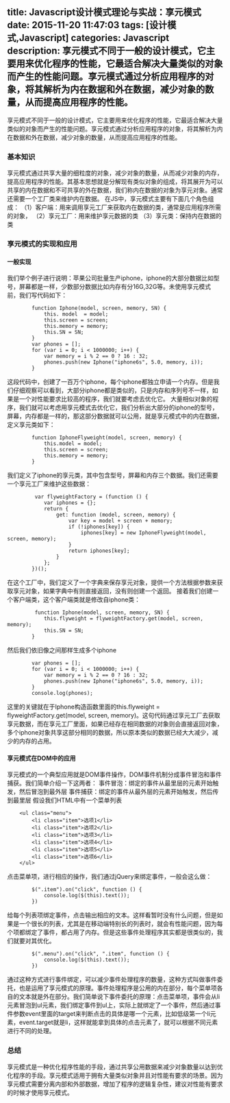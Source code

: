 title: Javascript设计模式理论与实战：享元模式
date: 2015-11-20 11:47:03
tags: [设计模式,Javascript]
categories: Javascript
description: 享元模式不同于一般的设计模式，它主要用来优化程序的性能，它最适合解决大量类似的对象而产生的性能问题。享元模式通过分析应用程序的对象，将其解析为内在数据和外在数据，减少对象的数量，从而提高应用程序的性能。
---
享元模式不同于一般的设计模式，它主要用来优化程序的性能，它最适合解决大量类似的对象而产生的性能问题。享元模式通过分析应用程序的对象，将其解析为内在数据和外在数据，减少对象的数量，从而提高应用程序的性能。

### 基本知识
享元模式通过共享大量的细粒度的对象，减少对象的数量，从而减少对象的内存，提高应用程序的性能。其基本思想就是分解现有类似对象的组成，将其展开为可以共享的内在数据和不可共享的外在数据，我们称内在数据的对象为享元对象。通常还需要一个工厂类来维护内在数据。
在JS中，享元模式主要有下面几个角色组成：
（1）客户端：用来调用享元工厂来获取内在数据的类，通常是应用程序所需的对象，
（2）享元工厂：用来维护享元数据的类
（3）享元类：保持内在数据的类

### 享元模式的实现和应用
#### 一般实现
我们举个例子进行说明：苹果公司批量生产iphone，iphone的大部分数据比如型号，屏幕都是一样，少数部分数据比如内存有分16G,32G等。未使用享元模式前，我们写代码如下：
```
        function Iphone(model, screen, memory, SN) {
            this. model  = model;
            this.screen = screen;
            this.memory = memory;
            this.SN = SN;
        }
        var phones = [];
        for (var i = 0; i < 1000000; i++) {
            var memory = i % 2 == 0 ? 16 : 32;
            phones.push(new Iphone("iphone6s", 5.0, memory, i));
        }  
```
这段代码中，创建了一百万个iphone，每个iphone都独立申请一个内存。但是我们仔细观察可以看到，大部分iphone都是类似的，只是内存和序列号不一样，如果是一个对性能要求比较高的程序，我们就要考虑去优化它。
大量相似对象的程序，我们就可以考虑用享元模式去优化它，我们分析出大部分的iphone的型号，屏幕，内存都是一样的，那这部分数据就可以公用，就是享元模式中的内在数据，定义享元类如下：
```
        function IphoneFlyweight(model, screen, memory) {
            this.model = model;
            this.screen = screen;
            this.memory = memory;
        }  
```
我们定义了iphone的享元类，其中包含型号，屏幕和内存三个数据。我们还需要一个享元工厂来维护这些数据：
```
         var flyweightFactory = (function () {
            var iphones = {};
            return {
                get: function (model, screen, memory) {
                    var key = model + screen + memory;
                    if (!iphones[key]) {
                        iphones[key] = new IphoneFlyweight(model, screen, memory);
                    }
                    return iphones[key];
                }
            };
        })();  
```
在这个工厂中，我们定义了一个字典来保存享元对象，提供一个方法根据参数来获取享元对象，如果字典中有则直接返回，没有则创建一个返回。
接着我们创建一个客户端类，这个客户端类就是修改自iphone类：
```
         function Iphone(model, screen, memory, SN) {
            this.flyweight = flyweightFactory.get(model, screen, memory);
            this.SN = SN;
        }  
```
然后我们依旧像之间那样生成多个iphone
```
        var phones = [];
        for (var i = 0; i < 1000000; i++) {
            var memory = i % 2 == 0 ? 16 : 32;
            phones.push(new Iphone("iphone6s", 5.0, memory, i));
        }
        console.log(phones); 
```
这里的关键就在于Iphone构造函数里面的this.flyweight = flyweightFactory.get(model, screen, memory)。这句代码通过享元工厂去获取享元数据，而在享元工厂里面，如果已经存在相同数据的对象则会直接返回对象，多个iphone对象共享这部分相同的数据，所以原本类似的数据已经大大减少，减少的内存的占用。

#### 享元模式在DOM中的应用
享元模式的一个典型应用就是DOM事件操作，DOM事件机制分成事件冒泡和事件捕获。我们简单介绍一下这两者：
事件冒泡：绑定的事件从最里层的元素开始触发，然后冒泡到最外层
事件捕获：绑定的事件从最外层的元素开始触发，然后传到最里层
假设我们HTML中有一个菜单列表
```
    <ul class="menu">
        <li class="item">选项1</li>
        <li class="item">选项2</li>
        <li class="item">选项3</li>
        <li class="item">选项4</li>
        <li class="item">选项5</li>
        <li class="item">选项6</li>
    </ul>  
```
点击菜单项，进行相应的操作，我们通过jQuery来绑定事件，一般会这么做：
```
        $(".item").on("click", function () {
            console.log($(this).text());
        })  
```
给每个列表项绑定事件，点击输出相应的文本。这样看暂时没有什么问题，但是如果是一个很长的列表，尤其是在移动端特别长的列表时，就会有性能问题，因为每个项都绑定了事件，都占用了内存。但是这些事件处理程序其实都是很类似的，我们就要对其优化。
```
        $(".menu").on("click", ".item", function () {
            console.log($(this).text());
        })  
```
通过这种方式进行事件绑定，可以减少事件处理程序的数量，这种方式叫做事件委托，也是运用了享元模式的原理。事件处理程序是公用的内在部分，每个菜单项各自的文本就是外在部分。我们简单说下事件委托的原理：点击菜单项，事件会从li元素冒泡到ul元素，我们绑定事件到ul上，实际上就绑定了一个事件，然后通过事件参数event里面的target来判断点击的具体是哪一个元素，比如低级第一个li元素，event.target就是li，这样就能拿到具体的点击元素了，就可以根据不同元素进行不同的处理。

### 总结
享元模式是一种优化程序性能的手段，通过共享公用数据来减少对象数量以达到优化程序的手段。享元模式适用于拥有大量类似对象并且对性能有要求的场景。因为享元模式需要分离内部和外部数据，增加了程序的逻辑复杂性，建议对性能有要求的时候才使用享元模式。